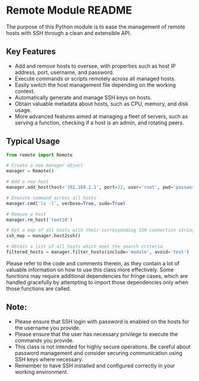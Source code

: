 # Remote Module README

The purpose of this Python module is to ease the management of remote hosts with SSH through a clean and extensible API. 

## Key Features
- Add and remove hosts to oversee, with properties such as host IP address, port, username, and password.
- Execute commands or scripts remotely across all managed hosts.
- Easily switch the host management file depending on the working context.
- Automatically generate and manage SSH keys on hosts.
- Obtain valuable metadata about hosts, such as CPU, memory, and disk usage.
- More advanced features aimed at managing a fleet of servers, such as serving a function, checking if a host is an admin, and rotating peers.

## Typical Usage
```python
from remote import Remote

# Create a new manager object
manager = Remote()

# Add a new host
manager.add_host(host='192.168.1.1', port=22, user='root', pwd='password')

# Execute command across all hosts
manager.cmd('ls -l', verbose=True, sudo=True)

# Remove a host
manager.rm_host('root10')

# Get a map of all hosts with their corresponding SSH connection strings
ssh_map = manager.host2ssh()

# Obtain a list of all hosts which meet the search criteria
filtered_hosts = manager.filter_hosts(include='module', avoid='test')
```

Please refer to the code and comments therein, as they contain a lot of valuable information on how to use this class more effectively. Some functions may require additional dependencies for fringe cases, which are handled gracefully by attempting to import those dependencies only when those functions are called.

## Note:
- Please ensure that SSH login with password is enabled on the hosts for the username you provide.
- Please ensure that the user has necessary privilege to execute the commands you provide.
- This class is not intended for highly secure operations. Be careful about password management and consider securing communication using SSH keys where necessary.
- Remember to have SSH installed and configured correctly in your working environment.